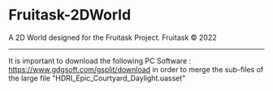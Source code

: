 # Fruitask-2DWorld
A 2D World designed for the Fruitask Project. Fruitask © 2022






------------------------------------------------------------------------------------------------------------------------------------------------------------------------
  It is important to download the following PC Software : https://www.gdgsoft.com/gsplit/download  in order to merge the sub-files of the large file "HDRI_Epic_Courtyard_Daylight.uasset"
